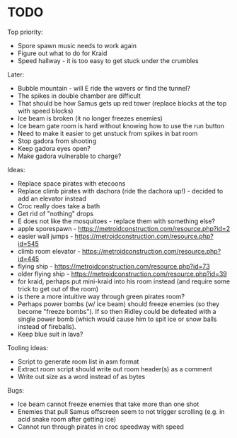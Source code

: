 TODO
====

Top priority:
* Spore spawn music needs to work again
* Figure out what to do for Kraid
* Speed hallway - it is too easy to get stuck under the crumbles

Later:
* Bubble mountain - will E ride the wavers or find the tunnel?
* The spikes in double chamber are difficult
* That should be how Samus gets up red tower (replace blocks at the top
    with speed blocks)
* Ice beam is broken (it no longer freezes enemies)
* Ice beam gate room is hard without knowing how to use the run button
* Need to make it easier to get unstuck from spikes in bat room
* Stop gadora from shooting
* Keep gadora eyes open?
* Make gadora vulnerable to charge?

Ideas:
* Replace space pirates with etecoons
* Replace climb pirates with dachora (ride the dachora up!) - decided to
    add an elevator instead
* Croc really does take a bath
* Get rid of "nothing" drops
* E does not like the mosquitoes - replace them with something else?
* apple sporespawn - https://metroidconstruction.com/resource.php?id=2
* easier wall jumps - https://metroidconstruction.com/resource.php?id=545
* climb room elevator - https://metroidconstruction.com/resource.php?id=445
* flying ship - https://metroidconstruction.com/resource.php?id=73
* older flying ship - https://metroidconstruction.com/resource.php?id=39
* for kraid, perhaps put mini-kraid into his room instead (and require
  some trick to get out of the room)
* is there a more intuitive way through green pirates room?
* Perhaps power bombs (w/ ice beam) should freeze enemies (so they
  become "freeze bombs").  If so then Ridley could be defeated with a
  single power bomb (which would cause him to spit ice or snow balls
  instead of fireballs).
* Keep blue suit in lava?

Tooling ideas:
* Script to generate room list in asm format
* Extract room script should write out room header(s) as a comment
* Write out size as a word instead of as bytes

Bugs:
* Ice beam cannot freeze enemies that take more than one shot
* Enemies that pull Samus offscreen seem to not trigger scrolling (e.g.
    in acid snake room after getting ice)
* Cannot run through pirates in croc speedway with speed
